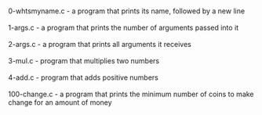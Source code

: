 <br> 0-whtsmyname.c - a program that prints its name, followed by a new line </br>
<br> 1-args.c - a program that prints the number of arguments passed into it </br>
<br> 2-args.c - a program that prints all arguments it receives </br>
<br> 3-mul.c - program that multiplies two numbers </br>
<br> 4-add.c - program that adds positive numbers </br>
<br> 100-change.c - a program that prints the minimum number of coins to make change for an amount of money </br>
